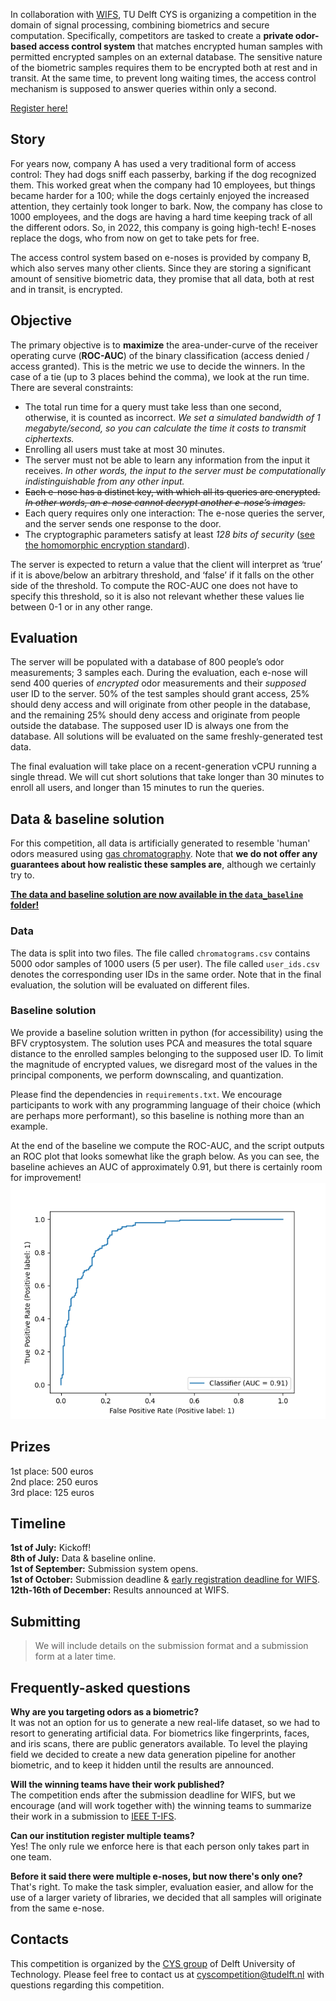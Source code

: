In collaboration with [WIFS](https://wifs2022.utt.fr/), TU Delft CYS is organizing a competition in the domain of signal processing, combining biometrics and secure computation. Specifically, competitors are tasked to create a **private odor-based access control system** that matches encrypted human samples with permitted encrypted samples on an external database. The sensitive nature of the biometric samples requires them to be encrypted both at rest and in transit. At the same time, to prevent long waiting times, the access control mechanism is supposed to answer queries within only a second.

[Register here!](https://forms.office.com/Pages/ResponsePage.aspx?id=TVJuCSlpMECM04q0LeCIezoA7-5OJkxKgUWsouHTGZtUNzJJNlVCQ1VHNVA0UU9FQVJDSUgwU0xRSy4u)

## Story
For years now, company A has used a very traditional form of access control: They had dogs sniff each passerby, barking if the dog recognized them. This worked great when the company had 10 employees, but things became harder for a 100; while the dogs certainly enjoyed the increased attention, they certainly took longer to bark. Now, the company has close to 1000 employees, and the dogs are having a hard time keeping track of all the different odors. So, in 2022, this company is going high-tech! E-noses replace the dogs, who from now on get to take pets for free.

The access control system based on e-noses is provided by company B, which also serves many other clients. Since they are storing a significant amount of sensitive biometric data, they promise that all data, both at rest and in transit, is encrypted.

## Objective
The primary objective is to **maximize** the area-under-curve of the receiver operating curve (**ROC-AUC**) of the binary classification (access denied / access granted). This is the metric we use to decide the winners. In the case of a tie (up to 3 places behind the comma), we look at the run time. There are several constraints:

- The total run time for a query must take less than one second, otherwise, it is counted as incorrect. *We set a simulated bandwidth of 1 megabyte/second, so you can calculate the time it costs to transmit ciphertexts.*
- Enrolling all users must take at most 30 minutes.
- The server must not be able to learn any information from the input it receives. *In other words, the input to the server must be computationally indistinguishable from any other input.*
- ~~Each e-nose has a distinct key, with which all its queries are encrypted. *In other words, an e-nose cannot decrypt another e-nose’s images.*~~
- Each query requires only one interaction: The e-nose queries the server, and the server sends one response to the door.
- The cryptographic parameters satisfy at least _128 bits of security_ ([see the homomorphic encryption standard](https://homomorphicencryption.org/standard/)).

The server is expected to return a value that the client will interpret as ‘true’ if it is above/below an arbitrary threshold, and ‘false’ if it falls on the other side of the threshold. To compute the ROC-AUC one does not have to specify this threshold, so it is also not relevant whether these values lie between 0-1 or in any other range.

## Evaluation
The server will be populated with a database of 800 people’s odor measurements; 3 samples each. During the evaluation, each e-nose will send 400 queries of _encrypted_ odor measurements and their _supposed_ user ID to the server. 50% of the test samples should grant access, 25% should deny access and will originate from other people in the database, and the remaining 25% should deny access and originate from people outside the database. The supposed user ID is always one from the database. All solutions will be evaluated on the same freshly-generated test data.

The final evaluation will take place on a recent-generation vCPU running a single thread. We will cut short solutions that take longer than 30 minutes to enroll all users, and longer than 15 minutes to run the queries.

## Data & baseline solution
For this competition, all data is artificially generated to resemble 'human' odors measured using [gas chromatography](https://en.wikipedia.org/wiki/Gas_chromatography). Note that **we do not offer any guarantees about how realistic these samples are**, although we certainly try to.

[**The data and baseline solution are now available in the `data_baseline` folder!**](https://github.com/jellevos/cyscompetition/tree/gh-pages/data_baseline)
### Data
The data is split into two files. The file called `chromatograms.csv` contains 5000 odor samples of 1000 users (5 per user). The file called `user_ids.csv` denotes the corresponding user IDs in the same order. Note that in the final evaluation, the solution will be evaluated on different files.

### Baseline solution
We provide a baseline solution written in python (for accessibility) using the BFV cryptosystem. The solution uses PCA and measures the total square distance to the enrolled samples belonging to the supposed user ID. To limit the magnitude of encrypted values, we disregard most of the values in the principal components, we perform downscaling, and quantization.

Please find the dependencies in `requirements.txt`. We encourage participants to work with any programming language of their choice (which are perhaps more performant), so this baseline is nothing more than an example.

At the end of the baseline we compute the ROC-AUC, and the script outputs an ROC plot that looks somewhat like the graph below. As you can see, the baseline achieves an AUC of approximately 0.91, but there is certainly room for improvement!
![Example ROC curve of the baseline solution](roc_curve.png)

## Prizes
1st place: 500 euros  
2nd place: 250 euros  
3rd place: 125 euros  

## Timeline
**1st of July:** Kickoff!  
**8th of July:** Data & baseline online.  
**1st of September:** Submission system opens.  
**1st of October:** Submission deadline & [early registration deadline for WIFS](https://wifs2022.utt.fr/registration).  
**12th-16th of December:** Results announced at WIFS.  

## Submitting
> We will include details on the submission format and a submission form at a later time.

## Frequently-asked questions
**Why are you targeting odors as a biometric?**  
It was not an option for us to generate a new real-life dataset, so we had to resort to generating artificial data. For biometrics like fingerprints, faces, and iris scans, there are public generators available. To level the playing field we decided to create a new data generation pipeline for another biometric, and to keep it hidden until the results are announced.

**Will the winning teams have their work published?**  
The competition ends after the submission deadline for WIFS, but we encourage (and will work together with) the winning teams to summarize their work in a submission to [IEEE T-IFS](https://ieeexplore.ieee.org/xpl/RecentIssue.jsp?punumber=10206).

**Can our institution register multiple teams?**  
Yes! The only rule we enforce here is that each person only takes part in one team.

**Before it said there were multiple e-noses, but now there's only one?**  
That's right. To make the task simpler, evaluation easier, and allow for the use of a larger variety of libraries, we decided that all samples will originate from the same e-nose.

## Contacts
This competition is organized by the [CYS group](https://www.tudelft.nl/cybersecurity/) of Delft University of Technology.
Please feel free to contact us at [cyscompetition@tudelft.nl](mailto:cyscompetition@tudelft.nl) with questions regarding this competition.
